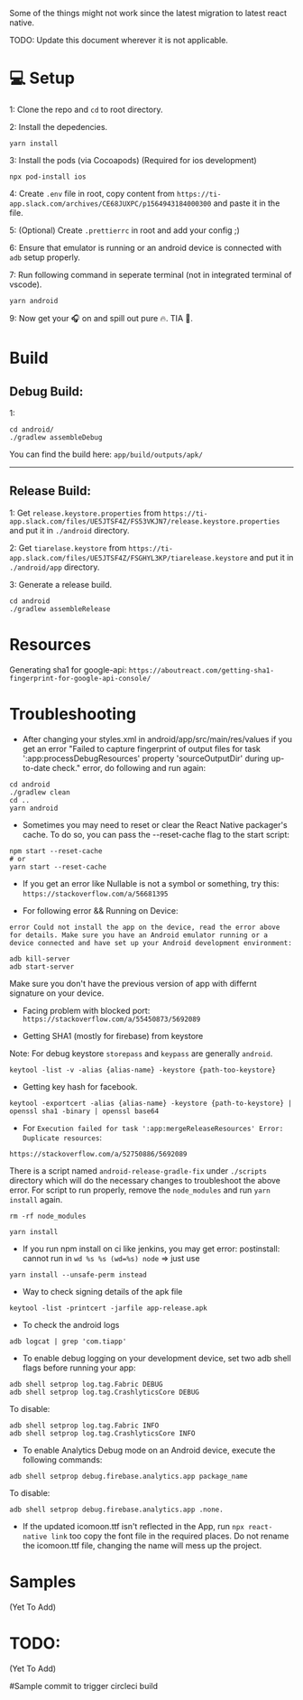 Some of the things might not work since the latest migration to latest react native.

TODO: Update this document wherever it is not applicable.

# 💻 Setup

1: Clone the repo and `cd` to root directory.

2: Install the depedencies.

```
yarn install
```

3: Install the pods (via Cocoapods) (Required for ios development)

```
npx pod-install ios
```

4: Create `.env` file in root, copy content from `https://ti-app.slack.com/archives/CE68JUXPC/p1564943184000300` and paste it in the file.

5: (Optional) Create `.prettierrc` in root and add your config ;)

6: Ensure that emulator is running or an android device is connected with `adb` setup properly.

7: Run following command in seperate terminal (not in integrated terminal of vscode).

```
yarn android
```

9: Now get your 🎧 on and spill out pure 🔥. TIA 🙏.

# Build

## Debug Build:

1:

```
cd android/
./gradlew assembleDebug
```

You can find the build here: `app/build/outputs/apk/`

---

## Release Build:

1: Get `release.keystore.properties` from `https://ti-app.slack.com/files/UE5JTSF4Z/FS53VKJN7/release.keystore.properties` and put it in `./android` directory.

2: Get `tiarelase.keystore` from `https://ti-app.slack.com/files/UE5JTSF4Z/FSGHYL3KP/tiarelease.keystore` and put it in `./android/app` directory.

3: Generate a release build.

```
cd android
./gradlew assembleRelease
```

# Resources

Generating sha1 for google-api:
`https://aboutreact.com/getting-sha1-fingerprint-for-google-api-console/`

# Troubleshooting

- After changing your styles.xml in android/app/src/main/res/values if you get an error "Failed to capture fingerprint of output files for task ':app:processDebugResources' property 'sourceOutputDir' during up-to-date check." error, do following and run again:

```
cd android
./gradlew clean
cd ..
yarn android
```

- Sometimes you may need to reset or clear the React Native packager's cache. To do so, you can pass the --reset-cache flag to the start script:

```
npm start --reset-cache
# or
yarn start --reset-cache
```

- If you get an error like Nullable is not a symbol or something, try this:
  `https://stackoverflow.com/a/56681395`

* For following error && Running on Device:

`error Could not install the app on the device, read the error above for details. Make sure you have an Android emulator running or a device connected and have set up your Android development environment:`

```
adb kill-server
adb start-server
```

Make sure you don't have the previous version of app with differnt signature on your device.

- Facing problem with blocked port:
  `https://stackoverflow.com/a/55450873/5692089`

- Getting SHA1 (mostly for firebase) from keystore

Note: For debug keystore `storepass` and `keypass` are generally `android`.

```
keytool -list -v -alias {alias-name} -keystore {path-too-keystore}
```

- Getting key hash for facebook.

```
keytool -exportcert -alias {alias-name} -keystore {path-to-keystore} | openssl sha1 -binary | openssl base64
```

- For `Execution failed for task ':app:mergeReleaseResources' Error: Duplicate resources`:

`https://stackoverflow.com/a/52750886/5692089`

There is a script named `android-release-gradle-fix` under `./scripts` directory which will do the necessary changes to troubleshoot the above error. For script to run properly, remove the `node_modules` and run `yarn install` again.

```
rm -rf node_modules

yarn install
```

- If you run npm install on ci like jenkins, you may get error: postinstall: cannot run in `wd %s %s (wd=%s) node` => just use

```
yarn install --unsafe-perm instead
```

- Way to check signing details of the apk file

```
keytool -list -printcert -jarfile app-release.apk
```

- To check the android logs

```
adb logcat | grep 'com.tiapp'
```

- To enable debug logging on your development device, set two adb shell flags before running your app:

```
adb shell setprop log.tag.Fabric DEBUG
adb shell setprop log.tag.CrashlyticsCore DEBUG
```

To disable:

```
adb shell setprop log.tag.Fabric INFO
adb shell setprop log.tag.CrashlyticsCore INFO
```

- To enable Analytics Debug mode on an Android device, execute the following commands:

```
adb shell setprop debug.firebase.analytics.app package_name
```

To disable:

```
adb shell setprop debug.firebase.analytics.app .none.
```

- If the updated icomoon.ttf isn't reflected in the App, run `npx react-native link` too copy the font file
  in the required places. Do not rename the icomoon.ttf file, changing the name will mess up the project.

# Samples

(Yet To Add)

# TODO:

(Yet To Add)

#Sample commit to trigger circleci build
